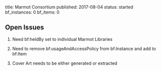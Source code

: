 title: Marmot Consortium
published: 2017-08-04
status: started
bf_instances: 0
bf_items: 0

## Open Issues

1.  Need bf:heldBy set to individual Marmot Libraries

1.  Need to remove bf:usageAndAccessPolicy from bf:Instance and add to bf:Item

1.  Cover Art needs to be either generated or extracted
